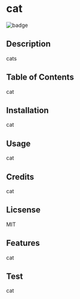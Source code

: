 # cat 
![badge](https://img.shields.io/github/last-commit/undefined/undefined)
## Description
cats

## Table of Contents
cat

## Installation
cat

## Usage
cat

## Credits
cat

## Licsense
MIT

## Features
cat

## Test
cat

